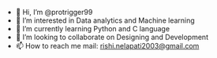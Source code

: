 - 👋 Hi, I’m @protrigger99
- 👀 I’m interested in Data analytics and Machine learning
- 🌱 I’m currently learning Python and C language
- 💞️ I’m looking to collaborate on Designing and Development
- 📫 How to reach me mail: rishi.nelapati2003@gmail.com

<!---
protrigger99/protrigger99 is a ✨ special ✨ repository because its `README.md` (this file) appears on your GitHub profile.
You can click the Preview link to take a look at your changes.
--->
